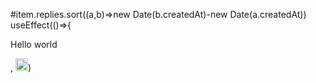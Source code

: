 #item.replies.sort((a,b)=>new Date(b.createdAt)-new Date(a.createdAt))
<br>
 useEffect(()=>{
 
 Hello world

 ,      <img src="https://cdn.jsdelivr.net/gh/devicons/devicon/icons/javascript/javascript-original.svg" alt="JavaScript Logo" style="width: 20px; height: 20px;" />)
 
